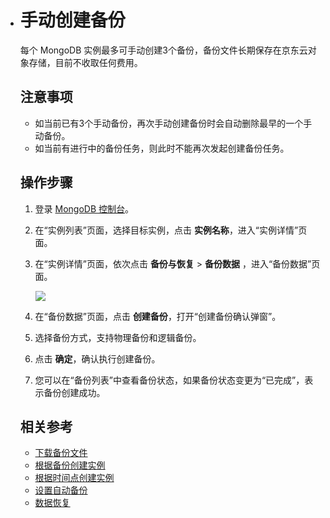 - # 手动创建备份

  每个 MongoDB 实例最多可手动创建3个备份，备份文件长期保存在京东云对象存储，目前不收取任何费用。

  ## 注意事项

  - 如当前已有3个手动备份，再次手动创建备份时会自动删除最早的一个手动备份。
  - 如当前有进行中的备份任务，则此时不能再次发起创建备份任务。

  ## 操作步骤

  1. 登录 [MongoDB 控制台](https://mongodb-console.jdcloud.com/mongodb)。

  2. 在“实例列表”页面，选择目标实例，点击 **实例名称**，进入“实例详情”页面。

  1. 在“实例详情”页面，依次点击 **备份与恢复**  >  **备份数据** ，进入“备份数据”页面。

      ![](../../../../image/mongodb/mongo-019.png)

  4. 在“备份数据”页面，点击 **创建备份**，打开“创建备份确认弹窗”。

  5. 选择备份方式，支持物理备份和逻辑备份。

  6. 点击 **确定**，确认执行创建备份。

  7. 您可以在“备份列表”中查看备份状态，如果备份状态变更为“已完成”，表示备份创建成功。

  ## 相关参考

  - [下载备份文件](Download-Bckup.md)
  - [根据备份创建实例](Create-Instance-by-Backup.md)
  - [根据时间点创建实例](Create-Instance-by-Point-in-Time.md)
  - [设置自动备份](Modify-Backup-Policy.md)
  - [数据恢复](Restore-Instance.md)

